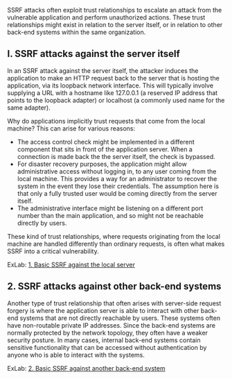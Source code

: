 SSRF attacks often exploit trust relationships to escalate an attack from the vulnerable application and perform unauthorized actions. These trust relationships might exist in relation to the server itself, or in relation to other back-end systems within the same organization.

## I. SSRF attacks against the server itself

In an SSRF attack against the server itself, the attacker induces the application to make an HTTP request back to the server that is hosting the application, via its loopback network interface. This will typically involve supplying a URL with a hostname like 127.0.0.1 (a reserved IP address that points to the loopback adapter) or localhost (a commonly used name for the same adapter).

Why do applications implicitly trust requests that come from the local machine? This can arise for various reasons:

- The access control check might be implemented in a different component that sits in front of the application server. When a connection is made back the the server itself, the check is bypassed.
- For disaster recovery purposes, the application might allow administrative access without logging in, to any user coming from the local machine. This provides a way for an administrator to recover the system in the event they lose their credentials. The assumption here is that only a fully trusted user would be coming directly from the server itself.
- The administrative interface might be listening on a different port number than the main application, and so might not be reachable directly by users.

These kind of trust relationships, where requests originating from the local machine are handled differently than ordinary requests, is often what makes SSRF into a critical vulnerability.

ExLab: [1. Basic SSRF against the local server](../../../../learn/portswigger/Web%20Security%20Academy/Server-side%20request%20forgery%20%28SSRF%29/lab/apprentice/1.%20Basic%20SSRF%20against%20the%20local%20server.md)

## 2. SSRF attacks against other back-end systems

Another type of trust relationship that often arises with server-side request forgery is where the application server is able to interact with other back-end systems that are not directly reachable by users. These systems often have non-routable private IP addresses. Since the back-end systems are normally protected by the network topology, they often have a weaker security posture. In many cases, internal back-end systems contain sensitive functionality that can be accessed without authentication by anyone who is able to interact with the systems.

ExLab: [2. Basic SSRF against another back-end system](../../../../learn/portswigger/Web%20Security%20Academy/Server-side%20request%20forgery%20%28SSRF%29/lab/apprentice/2.%20Basic%20SSRF%20against%20another%20back-end%20system.md)
